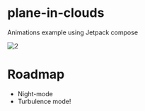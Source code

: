 # plane-in-clouds
Animations example using Jetpack compose

![2](https://user-images.githubusercontent.com/18613737/149676366-7197c87e-4362-46b4-ad78-5d910c7ed3c7.gif)


# Roadmap

* Night-mode
* Turbulence mode!
